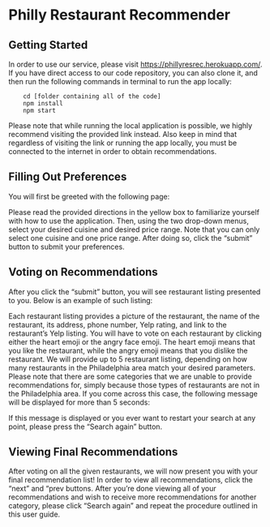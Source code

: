 # Philly Restaurant Recommender
## Getting Started
In order to use our service, please visit https://phillyresrec.herokuapp.com/. If you have direct access to our code repository, you can also clone it, and then run the following commands in terminal to run the app locally:
```
	cd [folder containing all of the code]
	npm install 
	npm start
```
Please note that while running the local application is possible, we highly recommend visiting the provided link instead. Also keep in mind that regardless of visiting the link or running the app locally, you must be connected to the internet in order to obtain recommendations. 

## Filling Out Preferences 
You will first be greeted with the following page:

Please read the provided directions in the yellow box to familiarize yourself with how to use the application. Then, using the two drop-down menus, select your desired cuisine and desired price range. Note that you can only select one cuisine and one price range. After doing so, click the “submit” button to submit your preferences. 

## Voting on Recommendations 
After you click the “submit” button, you will see restaurant listing presented to you. Below is an example of such listing:

Each restaurant listing provides a picture of the restaurant, the name of the restaurant, its address, phone number, Yelp rating, and link to the restaurant’s Yelp listing. You will have to vote on each restaurant by clicking either the heart emoji or the angry face emoji. The heart emoji means that you like the restaurant, while the angry emoji means that you dislike the restaurant. We will provide up to 5 restaurant listing, depending on how many restaurants in the Philadelphia area match your desired parameters. 
Please note that there are some categories that we are unable to provide recommendations for, simply because those types of restaurants are not in the Philadelphia area. If you come across this case, the following message will be displayed for more than 5 seconds: 

If this message is displayed or you ever want to restart your search at any point, please press the “Search again” button. 

## Viewing Final Recommendations 
After voting on all the given restaurants, we will now present you with your final recommendation list! In order to view all recommendations, click the “next” and “prev buttons. After you’re done viewing all of your recommendations and wish to receive more recommendations for another category, please click “Search again” and repeat the procedure outlined in this user guide. 
